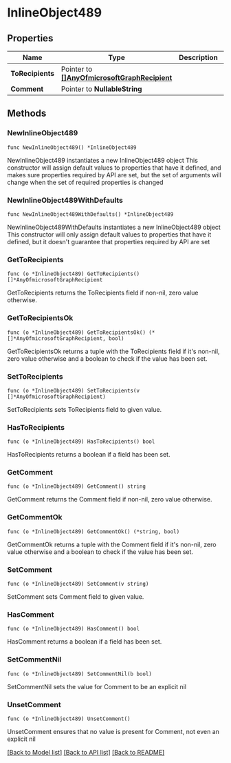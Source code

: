 # InlineObject489

## Properties

Name | Type | Description | Notes
------------ | ------------- | ------------- | -------------
**ToRecipients** | Pointer to [**[]AnyOfmicrosoftGraphRecipient**](AnyOfmicrosoftGraphRecipient.md) |  | [optional] 
**Comment** | Pointer to **NullableString** |  | [optional] 

## Methods

### NewInlineObject489

`func NewInlineObject489() *InlineObject489`

NewInlineObject489 instantiates a new InlineObject489 object
This constructor will assign default values to properties that have it defined,
and makes sure properties required by API are set, but the set of arguments
will change when the set of required properties is changed

### NewInlineObject489WithDefaults

`func NewInlineObject489WithDefaults() *InlineObject489`

NewInlineObject489WithDefaults instantiates a new InlineObject489 object
This constructor will only assign default values to properties that have it defined,
but it doesn't guarantee that properties required by API are set

### GetToRecipients

`func (o *InlineObject489) GetToRecipients() []*AnyOfmicrosoftGraphRecipient`

GetToRecipients returns the ToRecipients field if non-nil, zero value otherwise.

### GetToRecipientsOk

`func (o *InlineObject489) GetToRecipientsOk() (*[]*AnyOfmicrosoftGraphRecipient, bool)`

GetToRecipientsOk returns a tuple with the ToRecipients field if it's non-nil, zero value otherwise
and a boolean to check if the value has been set.

### SetToRecipients

`func (o *InlineObject489) SetToRecipients(v []*AnyOfmicrosoftGraphRecipient)`

SetToRecipients sets ToRecipients field to given value.

### HasToRecipients

`func (o *InlineObject489) HasToRecipients() bool`

HasToRecipients returns a boolean if a field has been set.

### GetComment

`func (o *InlineObject489) GetComment() string`

GetComment returns the Comment field if non-nil, zero value otherwise.

### GetCommentOk

`func (o *InlineObject489) GetCommentOk() (*string, bool)`

GetCommentOk returns a tuple with the Comment field if it's non-nil, zero value otherwise
and a boolean to check if the value has been set.

### SetComment

`func (o *InlineObject489) SetComment(v string)`

SetComment sets Comment field to given value.

### HasComment

`func (o *InlineObject489) HasComment() bool`

HasComment returns a boolean if a field has been set.

### SetCommentNil

`func (o *InlineObject489) SetCommentNil(b bool)`

 SetCommentNil sets the value for Comment to be an explicit nil

### UnsetComment
`func (o *InlineObject489) UnsetComment()`

UnsetComment ensures that no value is present for Comment, not even an explicit nil

[[Back to Model list]](../README.md#documentation-for-models) [[Back to API list]](../README.md#documentation-for-api-endpoints) [[Back to README]](../README.md)


